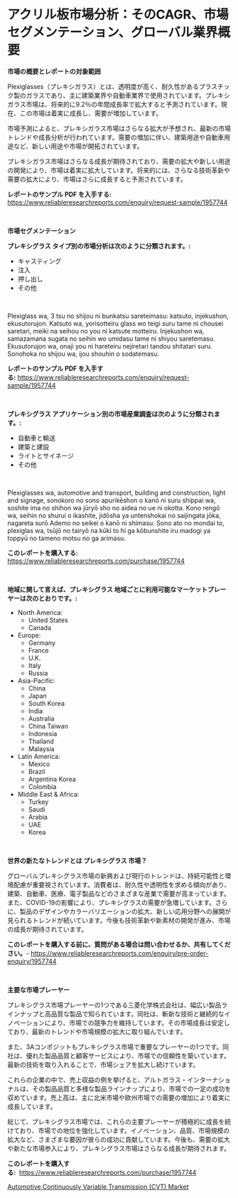 <p><h1>アクリル板市場分析：そのCAGR、市場セグメンテーション、グローバル業界概要</h1></p><p><strong>市場の概要とレポートの対象範囲</strong></p>
<p><p>Plexiglasses（プレキシガラス）とは、透明度が高く、耐久性があるプラスチック製のガラスであり、主に建築業界や自動車業界で使用されています。プレキシガラス市場は、将来的に9.2％の年間成長率で拡大すると予測されています。現在、この市場は着実に成長し、需要が増加しています。</p><p>市場予測によると、プレキシガラス市場はさらなる拡大が予想され、最新の市場トレンドや成長分析が行われています。需要の増加に伴い、建築用途や自動車用途など、新しい用途や市場が開拓されています。</p><p>プレキシガラス市場はさらなる成長が期待されており、需要の拡大や新しい用途の開発により、市場は着実に拡大しています。将来的には、さらなる技術革新や需要の拡大により、市場はさらに成長すると予測されています。</p></p>
<p><strong>レポートのサンプル PDF を入手する:</strong> <a href="https://www.reliableresearchreports.com/enquiry/request-sample/1957744">https://www.reliableresearchreports.com/enquiry/request-sample/1957744</a></p>
<p>&nbsp;</p>
<p><strong>市場セグメンテーション</strong></p>
<p><strong>プレキシグラス タイプ別の市場分析は次のように分類されます。:</strong></p>
<p><ul><li>キャスティング</li><li>注入</li><li>押し出し</li><li>その他</li></ul></p>
<p>&nbsp;</p>
<p><p>Plexiglass wa, 3 tsu no shijou ni bunkatsu sareteimasu: katsuto, injekushon, ekusutorujon. Katsuto wa, yorisotteiru glass wo teigi suru tame ni chousei saretari, meiki na seihou no you ni katsute motteiru. Injekushon wa, samazamana sugata no seihin wo umidasu tame ni shiyou saretemasu. Ekusutorujon wa, onaji you ni hareteiru nejiretari tandou shitatari suru. Sonohoka no shijou wa, ijou shouhin o sodatemasu.</p></p>
<p><strong>レポートのサンプル PDF を入手する:</strong>&nbsp;<a href="https://www.reliableresearchreports.com/enquiry/request-sample/1957744">https://www.reliableresearchreports.com/enquiry/request-sample/1957744</a></p>
<p>&nbsp;</p>
<p><strong> プレキシグラス アプリケーション別の市場産業調査は次のように分類されます。:</strong></p>
<p><ul><li>自動車と輸送</li><li>建築と建設</li><li>ライトとサイネージ</li><li>その他</li></ul></p>
<p>&nbsp;</p>
<p><p>Plexiglasses wa, automotive and transport, building and construction, light and signage, sonokoro no sono apurikēshon o kanō ni suru shippai wa, soshite ima no shihon wa jūryō sho no aidea no ue ni okotta. Kono rengō wa, seihin no shurui o ikashite, jidōsha ya untenshokai no saijingata jōka, nagareta surō Ademo no seikei o kanō ni shimasu. Sono ato no mondai to, plexiglas wa, tsūjō no tairyō na kūki to hi ga kōbunshite iru madogi ya toppyū no tameno motsu no ga arimasu.</p></p>
<p><strong>このレポートを購入する:</strong>&nbsp; <a href="https://www.reliableresearchreports.com/purchase/1957744">https://www.reliableresearchreports.com/purchase/1957744</a></p>
<p>&nbsp;</p>
<p><strong>地域に関して言えば、プレキシグラス 地域ごとに利用可能なマーケットプレーヤーは次のとおりです。:</strong></p>
<p><ul>
    <li>
        North America:
        <ul>
            <li>United States</li>
            <li>Canada</li>
        </ul>
    </li>
    <li>
        Europe:
        <ul>
            <li>Germany</li>
            <li>France</li>
            <li>U.K.</li>
            <li>Italy</li>
            <li>Russia</li>
        </ul>
    </li>
    <li>
        Asia-Pacific:
        <ul>
            <li>China</li>
            <li>Japan</li>
            <li>South Korea</li>
            <li>India</li>
            <li>Australia</li>
            <li>China Taiwan</li>
            <li>Indonesia</li>
            <li>Thailand</li>
            <li>Malaysia</li>
        </ul>
    </li>
    <li>
        Latin America:
        <ul>
            <li>Mexico</li>
            <li>Brazil</li>
            <li>Argentina Korea</li>
            <li>Colombia</li>
        </ul>
    </li>
    <li>
        Middle East & Africa:
        <ul>
            <li>Turkey</li>
            <li>Saudi</li>
            <li>Arabia</li>
            <li>UAE</li>
            <li>Korea</li>
        </ul>
    </li>
    </ul></p>
<p>&nbsp;</p>
<p><strong>世界の新たなトレンドとは プレキシグラス 市場？</strong></p>
<p><p>グローバルプレキシグラス市場の新興および現行のトレンドは、持続可能性と環境配慮が重要視されています。消費者は、耐久性や透明性を求める傾向があり、建築、自動車、医療、電子製品などのさまざまな産業で需要が高まっています。また、COVID-19の影響により、プレキシグラスの需要が急増しています。さらに、製品のデザインやカラーバリエーションの拡大、新しい応用分野への展開が見られるトレンドが続いています。今後も技術革新や新素材の開発が進み、市場の成長が期待されています。</p></p>
<p><strong>このレポートを購入する前に、質問がある場合は問い合わせるか、共有してください。</strong>- <a href="https://www.reliableresearchreports.com/enquiry/pre-order-enquiry/1957744">https://www.reliableresearchreports.com/enquiry/pre-order-enquiry/1957744</a></p>
<p>&nbsp;</p>
<p><strong>主要な市場プレーヤー</strong></p>
<p><p>プレキシグラス市場プレーヤーの1つである三菱化学株式会社は、幅広い製品ラインナップと高品質な製品で知られています。同社は、斬新な技術と継続的なイノベーションにより、市場での競争力を維持しています。その市場成長は安定しており、最新のトレンドや市場規模の拡大に取り組んでいます。</p><p>また、3Aコンポジットもプレキシグラス市場で重要なプレーヤーの1つです。同社は、優れた製品品質と顧客サービスにより、市場での信頼性を築いています。最新の技術を取り入れることで、市場シェアを拡大し続けています。</p><p>これらの企業の中で、売上収益の例を挙げると、アルトガラス・インターナショナルは、その製品品質と多様な製品ラインナップにより、市場での一定の成功を収めています。売上高は、主に北米市場や欧州市場での需要の増加により着実に成長しています。</p><p>総じて、プレキシグラス市場では、これらの主要プレーヤーが積極的に成長を続けており、市場での地位を強化しています。イノベーション、品質、市場規模の拡大など、さまざまな要因が彼らの成功に貢献しています。今後も、需要の拡大や新たな市場参入により、プレキシグラス市場はさらなる成長が期待されます。</p></p>
<p><strong>このレポートを購入する:</strong>&nbsp;&nbsp;<a href="https://www.reliableresearchreports.com/purchase/1957744">https://www.reliableresearchreports.com/purchase/1957744</a></p>
<p><p><a href="https://eight-handstand-8fb.notion.site/Automotive-Continuously-Variable-Transmission-CVT-Market-Research-Report-Provides-Critical-Insight-35632043ef744bb5b91bb5162460b794">Automotive Continuously Variable Transmission (CVT) Market</a></p></p>